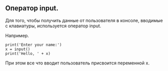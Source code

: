 ## Оператор input.

Для того, чтобы получить данные от пользователя в консоле, вводимые с клавиатуры, используется оператор input.

Например.

    print('Enter your name:')
    x = input()
    print('Hello, ' + x)
    
При этом все что вводит пользователь присвоится переменной x.
